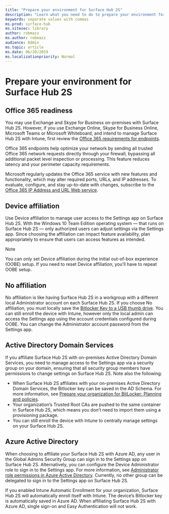 ```yaml
---
title: "Prepare your environment for Surface Hub 2S"
description: "Learn what you need to do to prepare your environment for Surface Hub 2S."
keywords: separate values with commas
ms.prod: surface-hub
ms.sitesec: library
author: robmazz
ms.author: robmazz
audience: Admin
ms.topic: article
ms.date: 06/20/2019
ms.localizationpriority: Normal
---
```


# Prepare your environment for Surface Hub 2S

## Office 365 readiness

You may use Exchange and Skype for Business on-premises with Surface Hub 2S. However, if you use Exchange Online, Skype for Business Online, Microsoft Teams or Microsoft Whiteboard, and intend to manage Surface Hub 2S with Intune, first review the [Office 365 requirements for endpoints](https://docs.microsoft.com/en-us/office365/enterprise/office-365-endpoints).

Office 365 endpoints help optimize your network by sending all trusted Office 365 network requests directly through your firewall, bypassing all additional packet level inspection or processing. This feature reduces latency and your perimeter capacity requirements.

Microsoft regularly updates the Office 365 service with new features and functionality, which may alter required ports, URLs, and IP addresses. To evaluate, configure, and stay up-to-date with changes, subscribe to the [Office 365 IP Address and URL Web service](https://docs.microsoft.com/en-us/office365/enterprise/office-365-ip-web-service).

## Device affiliation

Use Device affiliation to manage user access to the Settings app on Surface Hub 2S.
With the Windows 10 Team Edition operating system  —  that runs on Surface Hub 2S —  only authorized users can  adjust settings via the Settings app. Since choosing the affiliation can impact feature availability, plan appropriately to ensure that users can access features as intended.

> [!NOTE]
> You can only set Device affiliation during the initial out-of-box experience (OOBE) setup. If you need to reset Device affiliation, you’ll have to repeat OOBE setup.

## No affiliation

No affiliation is like having Surface Hub 2S in a workgroup with a different local Administrator account on each Surface Hub 2S. If you choose No affiliation, you must locally save the [Bitlocker Key to a USB thumb drive](https://docs.microsoft.com/en-us/windows/security/information-protection/bitlocker/bitlocker-key-management-faq). You can still enroll the device with Intune, however only the local admin can access the Settings app using the account credentials configured during OOBE. You can change the Administrator account password from the Settings app.

## Active Directory Domain Services

If you affiliate Surface Hub 2S with on-premises Active Directory Domain Services, you need to manage access to the Settings app via a security group on your domain, ensuring that all security group members have permissions to change settings on Surface Hub 2S. Note also the following:

- When Surface Hub 2S affiliates with your on-premises Active Directory Domain Services, the Bitlocker key can be saved in the AD Schema. For more information, see [Prepare your organization for BitLocker: Planning and policies](https://docs.microsoft.com/windows/security/information-protection/bitlocker/prepare-your-organization-for-bitlocker-planning-and-policies). 
- Your organization’s Trusted Root CAs are pushed to the same container in Surface Hub 2S, which means you don’t need to import them using a provisioning package.
- You can still enroll the device with Intune to centrally manage settings on your Surface Hub 2S.

## Azure Active Directory

When choosing to affiliate your Surface Hub 2S with Azure AD, any user in the Global Admins Security Group can sign in to the Settings app on Surface Hub 2S. Alternatively, you can configure the Device Administrator role to sign in to the Settings app. For more information, see [Administrator role permissions in Azure Active Directory](https://docs.microsoft.com/en-us/azure/active-directory/users-groups-roles/directory-assign-admin-roles#device-administrators). Currently, no other group can be delegated to sign in to the Settings app on Surface Hub 2S.

If you enabled Intune Automatic Enrollment for your organization, Surface Hub 2S will automatically enroll itself with Intune. The device’s Bitlocker key is automatically saved in Azure AD. When affiliating Surface Hub 2S with Azure AD, single sign-on and Easy Authentication will not work.
